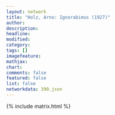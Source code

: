 ```yaml
---
layout: network
title: "Holz, Arno: Ignorabimus (1927)"
author:
description:
headline:
modified:
category:
tags: []
imagefeature: 
mathjax: 
chart: 
comments: false
featured: false
list: false
networkdata: 390.json
---
```

{% include matrix.html %}
